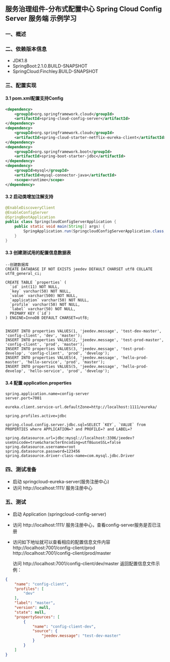 ## 服务治理组件-分布式配置中心 Spring Cloud Config Server 服务端 示例学习

### 一、概述

### 二、依赖版本信息
* JDK1.8
* SpringBoot:2.1.0.BUILD-SNAPSHOT
* SpringCloud:Finchley.BUILD-SNAPSHOT

### 三、配置实现

#### 3.1 pom.xml配置支持Config
```xml
<dependency>
	<groupId>org.springframework.cloud</groupId>
	<artifactId>spring-cloud-config-server</artifactId>
</dependency>
<dependency>
	<groupId>org.springframework.cloud</groupId>
	<artifactId>spring-cloud-starter-netflix-eureka-client</artifactId>
</dependency>
<dependency>
	<groupId>org.springframework.boot</groupId>
	<artifactId>spring-boot-starter-jdbc</artifactId>
</dependency>
<dependency>
	<groupId>mysql</groupId>
	<artifactId>mysql-connector-java</artifactId>
	<scope>runtime</scope>
</dependency>
```

#### 3.2 启动类增加注解支持
```java
@EnableDiscoveryClient
@EnableConfigServer
@SpringBootApplication
public class SpringcloudConfigServerApplication {
	public static void main(String[] args) {
		SpringApplication.run(SpringcloudConfigServerApplication.class, args);
	}
}
```

#### 3.3  创建测试用的配置信息数据表
```shell
--创建数据库
CREATE DATABASE IF NOT EXISTS jeedev DEFAULT CHARSET utf8 COLLATE utf8_general_ci;

CREATE TABLE `properties` (
  `id` int(11) NOT NULL,
  `key` varchar(50) NOT NULL,
  `value` varchar(500) NOT NULL,
  `application` varchar(50) NOT NULL,
  `profile` varchar(50) NOT NULL,
  `label` varchar(50) NOT NULL,
  PRIMARY KEY (`id`)
) ENGINE=InnoDB DEFAULT CHARSET=utf8;


INSERT INTO properties VALUES(1, 'jeedev.message', 'test-dev-master', 'config-client', 'dev', 'master');
INSERT INTO properties VALUES(2, 'jeedev.message', 'test-prod-master', 'config-client', 'prod', 'master');
INSERT INTO properties VALUES(3, 'jeedev.message', 'test-prod-develop', 'config-client', 'prod', 'develop');
INSERT INTO properties VALUES(4, 'jeedev.message', 'hello-prod-master', 'hello-service', 'prod', 'master');
INSERT INTO properties VALUES(5, 'jeedev.message', 'hello-prod-develop', 'hello-service', 'prod', 'develop');
```

#### 3.4  配置 application.properties
```properties
spring.application.name=config-server
server.port=7001

eureka.client.service-url.defaultZone=http://localhost:1111/eureka/

spring.profiles.active=jdbc

spring.cloud.config.server.jdbc.sql=SELECT `KEY`, `VALUE` from PROPERTIES where APPLICATION=? and PROFILE=? and LABEL=?

spring.datasource.url=jdbc:mysql://localhost:3306/jeedev?useUnicode=true&characterEncoding=utf8&useSSL=false
spring.datasource.username=root
spring.datasource.password=123456
spring.datasource.driver-class-name=com.mysql.jdbc.Driver
```



###  四、测试准备
* 启动 springcloud-eureka-server(服务注册中心)
* 访问 http://localhost:1111/ 服务注册中心

### 五、测试
* 启动 Application (springcloud-config-server)

* 访问 http://localhost:1111/ 服务注册中心，查看config-server服务是否已注册

* 访问如下地址就可以查看相应的配置信息文件内容
  http://localhost:7001/config-client/prod  
  http://localhost:7001/config-client/prod/master  

  

  访问 http://localhost:7001/config-client/dev/master 返回配置信息文件示例：
```json
{
    "name": "config-client", 
    "profiles": [
        "dev"
    ], 
    "label": "master", 
    "version": null, 
    "state": null, 
    "propertySources": [
        {
            "name": "config-client-dev", 
            "source": {
                "jeedev.message": "test-dev-master"
            }
        }
    ]
}

```